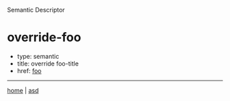 Semantic Descriptor
# override-foo
 * type: semantic
 * title: override foo-title
 * href: [foo](semantic.foo.md)

---

[home](../index.md) | [asd](../profile.svg)